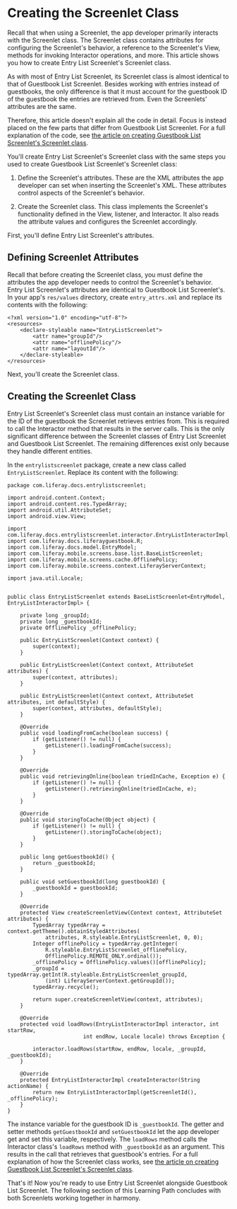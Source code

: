 # Creating the Screenlet Class [](id=creating-the-screenlet-class-0)

Recall that when using a Screenlet, the app developer primarily interacts with 
the Screenlet class. The Screenlet class contains attributes for configuring the 
Screenlet's behavior, a reference to the Screenlet's View, methods for invoking 
Interactor operations, and more. This article shows you how to create Entry List 
Screenlet's Screenlet class. 

As with most of Entry List Screenlet, its Screenlet class is almost identical to 
that of Guestbook List Screenlet. Besides working with entries instead of 
guestbooks, the only difference is that it must account for the guestbook ID of 
the guestbook the entries are retrieved from. Even the Screenlets' attributes 
are the same. 

Therefore, this article doesn't explain all the code in detail. Focus is instead 
placed on the few parts that differ from Guestbook List Screenlet. For a full 
explanation of the code, see 
[the article on creating Guestbook List Screenlet's Screenlet class](/develop/tutorials/-/knowledge_base/7-0/creating-the-screenlet-class). 

You'll create Entry List Screenlet's Screenlet class with the same 
steps you used to create Guestbook List Screenlet's Screenlet class:

1. Define the Screenlet's attributes. These are the XML attributes the app 
   developer can set when inserting the Screenlet's XML. These attributes 
   control aspects of the Screenlet's behavior. 

2. Create the Screenlet class. This class implements the Screenlet's 
   functionality defined in the View, listener, and Interactor. It also reads 
   the attribute values and configures the Screenlet accordingly. 

First, you'll define Entry List Screenlet's attributes. 

## Defining Screenlet Attributes [](id=defining-screenlet-attributes)

Recall that before creating the Screenlet class, you must define the attributes 
the app developer needs to control the Screenlet's behavior. Entry List 
Screenlet's attributes are identical to Guestbook List Screenlet's. In your 
app's `res/values` directory, create `entry_attrs.xml` and replace its contents 
with the following: 

    <?xml version="1.0" encoding="utf-8"?>
    <resources>
        <declare-styleable name="EntryListScreenlet">
            <attr name="groupId"/>
            <attr name="offlinePolicy"/>
            <attr name="layoutId"/>
        </declare-styleable>
    </resources>

Next, you'll create the Screenlet class.

## Creating the Screenlet Class [](id=creating-the-screenlet-class)

Entry List Screenlet's Screenlet class must contain an instance variable for the 
ID of the guestbook the Screenlet retrieves entries from. This is required to 
call the Interactor method that results in the server calls. This is the only 
significant difference between the Screenlet classes of Entry List Screenlet and 
Guestbook List Screenlet. The remaining differences exist only because they 
handle different entities. 

In the `entrylistscreenlet` package, create a new class called 
`EntryListScreenlet`. Replace its content with the following:

    package com.liferay.docs.entrylistscreenlet;

    import android.content.Context;
    import android.content.res.TypedArray;
    import android.util.AttributeSet;
    import android.view.View;

    import com.liferay.docs.entrylistscreenlet.interactor.EntryListInteractorImpl;
    import com.liferay.docs.liferayguestbook.R;
    import com.liferay.docs.model.EntryModel;
    import com.liferay.mobile.screens.base.list.BaseListScreenlet;
    import com.liferay.mobile.screens.cache.OfflinePolicy;
    import com.liferay.mobile.screens.context.LiferayServerContext;

    import java.util.Locale;


    public class EntryListScreenlet extends BaseListScreenlet<EntryModel, EntryListInteractorImpl> {

        private long _groupId;
        private long _guestbookId;
        private OfflinePolicy _offlinePolicy;

        public EntryListScreenlet(Context context) {
            super(context);
        }

        public EntryListScreenlet(Context context, AttributeSet attributes) {
            super(context, attributes);
        }

        public EntryListScreenlet(Context context, AttributeSet attributes, int defaultStyle) {
            super(context, attributes, defaultStyle);
        }

        @Override
        public void loadingFromCache(boolean success) {
            if (getListener() != null) {
                getListener().loadingFromCache(success);
            }
        }

        @Override
        public void retrievingOnline(boolean triedInCache, Exception e) {
            if (getListener() != null) {
                getListener().retrievingOnline(triedInCache, e);
            }
        }

        @Override
        public void storingToCache(Object object) {
            if (getListener() != null) {
                getListener().storingToCache(object);
            }
        }

        public long getGuestbookId() {
            return _guestbookId;
        }

        public void setGuestbookId(long guestbookId) {
            _guestbookId = guestbookId;
        }

        @Override
        protected View createScreenletView(Context context, AttributeSet attributes) {
            TypedArray typedArray = context.getTheme().obtainStyledAttributes(
                attributes, R.styleable.EntryListScreenlet, 0, 0);
            Integer offlinePolicy = typedArray.getInteger(
                R.styleable.EntryListScreenlet_offlinePolicy,
                OfflinePolicy.REMOTE_ONLY.ordinal());
            _offlinePolicy = OfflinePolicy.values()[offlinePolicy];
            _groupId = typedArray.getInt(R.styleable.EntryListScreenlet_groupId,
                (int) LiferayServerContext.getGroupId());
            typedArray.recycle();

            return super.createScreenletView(context, attributes);
        }

        @Override
        protected void loadRows(EntryListInteractorImpl interactor, int startRow,
                            int endRow, Locale locale) throws Exception {

            interactor.loadRows(startRow, endRow, locale, _groupId, _guestbookId);
        }

        @Override
        protected EntryListInteractorImpl createInteractor(String actionName) {
            return new EntryListInteractorImpl(getScreenletId(), _offlinePolicy);
        }
    }

The instance variable for the guestbook ID is `_guestbookId`. The getter and 
setter methods `getGuestbookId` and `setGuestbookId` let the app developer get 
and set this variable, respectively. The `loadRows` method calls the 
Interactor class's `loadRows` method with `_guestbookId` as an argument. This 
results in the call that retrieves that guestbook's entries. For a full 
explanation of how the Screenlet class works, see 
[the article on creating Guestbook List Screenlet's Screenlet class](/develop/tutorials/-/knowledge_base/7-0/creating-the-screenlet-class). 

That's it! Now you're ready to use Entry List Screenlet alongside Guestbook List 
Screenlet. The following section of this Learning Path concludes with both 
Screenlets working together in harmony. 
